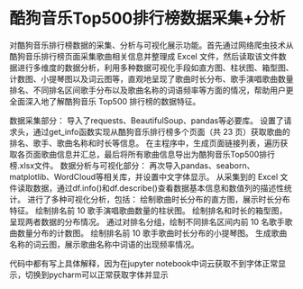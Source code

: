 # 酷狗音乐Top500排行榜数据采集+分析
对酷狗音乐排行榜数据的采集、分析与可视化展示功能。首先通过网络爬虫技术从酷狗音乐排行榜页面采集歌曲相关信息并整理成 Excel 文件，然后读取该文件数据进行多维度的数据分析，利用多种数据可视化手段如直方图、柱状图、箱型图、计数图、小提琴图以及词云图等，直观地呈现了歌曲时长分布、歌手演唱歌曲数量排名、不同排名区间歌手分布以及歌曲名称的词语频率等方面的情况，帮助用户更全面深入地了解酷狗音乐 Top500 排行榜的数据特征。

数据采集部分：
导入了requests、BeautifulSoup、pandas等必要库。
设置了请求头，通过get_info函数实现从酷狗音乐排行榜多个页面（共 23 页）获取歌曲的排名、歌手、歌曲名称和时长等信息。
在主程序中，生成页面链接列表，遍历获取各页面歌曲信息并汇总，最后将所有歌曲信息导出为酷狗音乐Top500排行榜.xlsx文件。
数据分析与可视化部分：
再次导入pandas、seaborn、matplotlib、WordCloud等相关库，并设置中文字体显示。
从采集到的 Excel 文件读取数据，通过df.info()和df.describe()查看数据基本信息和数值列的描述性统计。
进行了多种可视化分析，包括：
绘制歌曲时长分布的直方图，展示时长分布特征。
绘制排名前 10 歌手演唱歌曲数量的柱状图。
绘制排名和时长的箱型图，呈现两者数据的分布情况。
通过对排名分组，绘制不同排名区间内前 10 名歌手歌曲数量分布的计数图。
绘制排名前 10 歌手歌曲时长分布的小提琴图。
生成歌曲名称的词云图，展示歌曲名称中词语的出现频率情况。

代码中都有写上具体解释，因为在jupyter notebook中词云获取不到字体正常显示，切换到pycharm可以正常获取字体并显示
